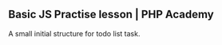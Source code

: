 Basic JS Practise lesson | PHP Academy
----------------------------------------------

A small initial structure for todo list task.    
